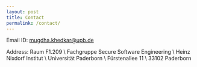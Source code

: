 ```yaml
---
layout: post
title: Contact
permalink: /contact/
---
```



Email ID: mugdha.khedkar@upb.de

Address: Raum F1.209 \\
Fachgruppe Secure Software Engineering \\
Heinz Nixdorf Institut \\
Universität Paderborn \\
Fürstenallee 11 \\
33102 Paderborn 


